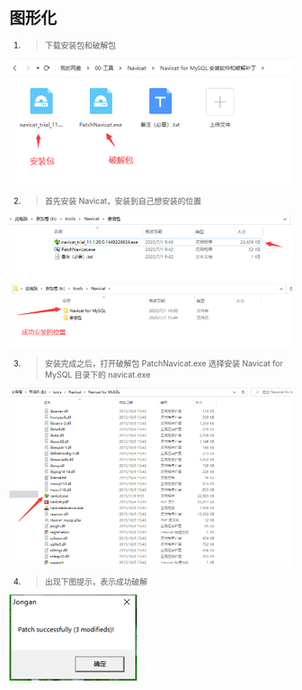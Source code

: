 # 图形化

1. >下载安装包和破解包

![](./img/01.png)

2. >首先安装 Navicat，安装到自己想安装的位置

![](./img/02.png)
![](./img/03.png)

3. >安装完成之后，打开破解包 PatchNavicat.exe 选择安装 Navicat for MySQL 目录下的 navicat.exe

![](./img/04.png)

4. >出现下图提示，表示成功破解

![](./img/05.png)

